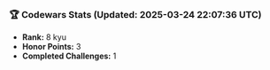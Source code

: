 ### 🏆 Codewars Stats (Updated: 2025-03-24 22:07:36 UTC)

- **Rank:** 8 kyu
- **Honor Points:** 3
- **Completed Challenges:** 1
